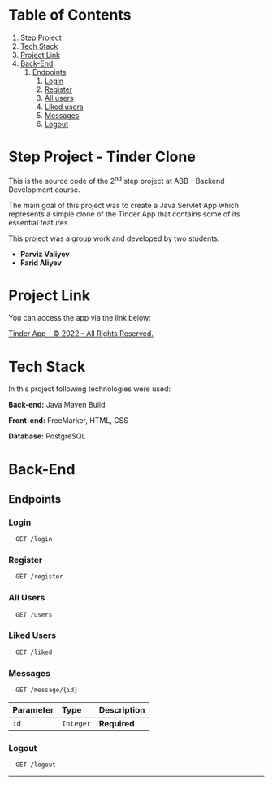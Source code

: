 # Table of Contents

1. [Step Project](#step-project---tinder-clone)
2. [Tech Stack](#tech-stack)
3. [Project Link](#project-link)
4. [Back-End](#back-end)
    1. [Endpoints](#endpoints)
        1. [Login](#login)
        2. [Register](#register)
        3. [All users](#all-users)
        4. [Liked users](#liked-users)
        5. [Messages](#messages)
        6. [Logout](#logout)


# Step Project - Tinder Clone

This is the source code of the 2<sup>nd</sup> step project at ABB - Backend Development course.

The main goal of this project was to create a Java Servlet App which represents a simple clone of the Tinder App that contains some of its essential features.

This project was a group work and developed by two students:
* __Parviz Valiyev__
* __Farid Aliyev__

# Project Link

You can access the app via the link below:

<a target="_blank" href="https://app-tinderr.herokuapp.com/login">Tinder App - © 2022 - All Rights Reserved.</a>


# Tech Stack
In this project following technologies were used:

**Back-end:** Java Maven Build

**Front-end:** FreeMarker, HTML, CSS

**Database:** PostgreSQL

# Back-End

## Endpoints

### Login

```bash
  GET /login
```
### Register

```bash
  GET /register
```

### All Users

```bash
  GET /users
```

### Liked Users

```bash
  GET /liked
```

### Messages

```bash
  GET /message/{id}
```

| Parameter | Type      | Description  |
|:----------|:----------|:-------------|
| `id`      | `Integer` | **Required** |


### Logout

```bash
  GET /logout
```
<hr>



